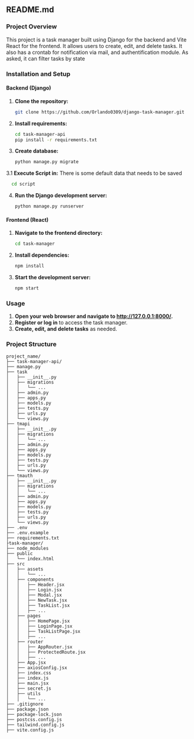 ## README.md

### Project Overview
This project is a task manager built using Django for the backend and Vite React for the frontend. It allows users to create, edit, and delete tasks.
It also has a crontab for notification via mail, and authentification module.
As asked, it can filter tasks by state
### Installation and Setup

#### Backend (Django)
1. **Clone the repository:**
   ```bash
   git clone https://github.com/Orlando0309/django-task-manager.git
   ```
2. **Install requirements:**
   ```bash
   cd task-manager-api
   pip install -r requirements.txt
   ```
3. **Create database:**
   ```bash
   python manage.py migrate
   ```
3.1 **Execute Script in:**
There is some default data that needs to be saved
  ```bash
    cd script
  ```
4. **Run the Django development server:**
   ```bash
   python manage.py runserver
   ```

#### Frontend (React)
1. **Navigate to the frontend directory:**
   ```bash
   cd task-manager
   ```
2. **Install dependencies:**
   ```bash
   npm install
   ```
3. **Start the development server:**
   ```bash
   npm start
   ```

### Usage
1. **Open your web browser and navigate to http://127.0.0.1:8000/.**
2. **Register or log in** to access the task manager.
3. **Create, edit, and delete tasks** as needed.

### Project Structure
```
project_name/
├── task-manager-api/
├── manage.py
├── task
│   ├── __init__.py
│   ├── migrations
│   │   └── ...
│   ├── admin.py
│   ├── apps.py
│   ├── models.py
│   ├── tests.py
│   ├── urls.py
│   └── views.py
├── tmapi
│   ├── __init__.py
│   ├── migrations
│   │   └── ...
│   ├── admin.py
│   ├── apps.py
│   ├── models.py
│   ├── tests.py
│   ├── urls.py
│   └── views.py
├── tmauth
│   ├── __init__.py
│   ├── migrations
│   │   └── ...
│   ├── admin.py
│   ├── apps.py
│   ├── models.py
│   ├── tests.py
│   ├── urls.py
│   └── views.py
├── .env
├── .env.example
├── requirements.txt
├task-manager/
├── node_modules
├── public
│   └── index.html
├── src
│   ├── assets
│   │   └── ...
│   ├── components
│   │   ├── Header.jsx
│   │   ├── Login.jsx
│   │   ├── Modal.jsx
│   │   ├── NewTask.jsx
│   │   ├── TaskList.jsx
│   │   ├── ...
│   ├── pages
│   │   ├── HomePage.jsx
│   │   ├── LoginPage.jsx
│   │   ├── TaskListPage.jsx
│   │   ├── ...
│   ├── router
│   │   ├── AppRouter.jsx
│   │   ├── ProtectedRoute.jsx
│   │   ├── ...
│   ├── App.jsx
│   ├── axiosConfig.jsx
│   ├── index.css
│   ├── index.js
│   ├── main.jsx
│   ├── secret.js
│   ├── utils
│   │   └── ...
├── .gitignore
├── package.json
├── package-lock.json
├── postcss.config.js
├── tailwind.config.js
├── vite.config.js
```
